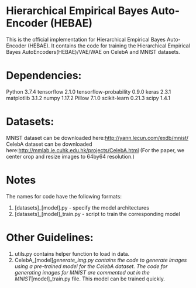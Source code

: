 # Hierarchical Empirical Bayes Auto-Encoder (HEBAE)
This is the official implementation for Hierarchical Empirical Bayes Auto-Encoder (HEBAE). It contains the code for training the Hierarchical Empirical Bayes AutoEncoders(HEBAE)/VAE/WAE on CelebA and MNIST datasets.

# Dependencies:
Python 3.7.4
tensorflow 2.1.0
tensorflow-probability 0.9.0
keras 2.3.1
matplotlib 3.1.2
numpy 1.17.2
Pillow 7.1.0
scikit-learn 0.21.3
scipy 1.4.1

# Datasets:
MNIST dataset can be downloaded here:http://yann.lecun.com/exdb/mnist/
CelebA dataset can be downloaded here:http://mmlab.ie.cuhk.edu.hk/projects/CelebA.html (For the paper, we center crop and resize images to 64by64 resolution.)

# Notes
The names for code have the following formats:
1. [datasets]_[model].py - specify the model architectures
2. [datasets]_[model]_train.py - script to train the corresponding model

# Other Guidelines:
1. utils.py contains helper function to load in data.
2. CelebA_[model]_generate_img.py contains the code to generate images using a pre-trained model for the CelebA dataset. The code for generating images for MNIST are commented out in the MNIST_[model]_train.py file. This model can be trained quickly.


